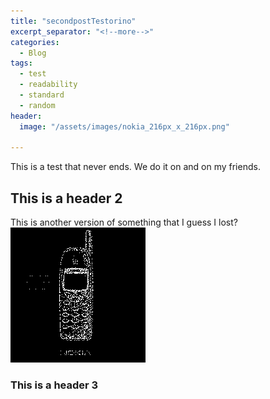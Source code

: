 ```yaml
---
title: "secondpostTestorino"
excerpt_separator: "<!--more-->"
categories:
  - Blog
tags:
  - test
  - readability
  - standard
  - random
header:
  image: "/assets/images/nokia_216px_x_216px.png"

---
```

This is a test that never ends. We do it on and on my friends.
## This is a header 2
This is another version of something that I guess I lost? ![this](assets/images/nokia_216px_x_216px.png)
### This is a header 3
